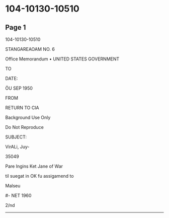 # 104-10130-10510

## Page 1

104-10130-10510

STANGAREAOAM NO. 6

Office Memorandum • UNITED STATES GOVERNMENT

TO

DATE:

ÖU SEP 1950

FROM

RETURN TO CIA

Background Use Only

Do Not Reproduce

SUBJECT:

VirALi, Juy-

35049

Pare Ingins Ket Jane of War

til suegat in OK fu assigamend to

Malseu

#- NET 1960

2/nd

---

